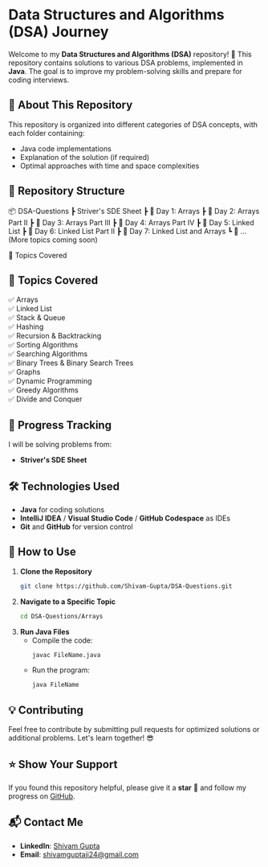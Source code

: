 # Data Structures and Algorithms (DSA) Journey

Welcome to my **Data Structures and Algorithms (DSA)** repository! 🚀 This repository contains solutions to various DSA problems, implemented in **Java**. The goal is to improve my problem-solving skills and prepare for coding interviews.

## 📌 About This Repository
This repository is organized into different categories of DSA concepts, with each folder containing:
- Java code implementations
- Explanation of the solution (if required)
- Optimal approaches with time and space complexities

## 📂 Repository Structure

📦 DSA-Questions
 ┣ Striver's SDE Sheet
  ┣ 📂 Day 1: Arrays
  ┣ 📂 Day 2: Arrays Part II
  ┣ 📂 Day 3: Arrays Part III
  ┣ 📂 Day 4: Arrays Part IV
  ┣ 📂 Day 5: Linked List
  ┣ 📂 Day 6: Linked List Part II
  ┣ 📂 Day 7: Linked List and Arrays
  ┗ 📂 ... (More topics coming soon)

🚀 Topics Covered

## 🚀 Topics Covered
✅ Arrays  
✅ Linked List  
✅ Stack & Queue  
✅ Hashing  
✅ Recursion & Backtracking  
✅ Sorting Algorithms  
✅ Searching Algorithms  
✅ Binary Trees & Binary Search Trees  
✅ Graphs  
✅ Dynamic Programming  
✅ Greedy Algorithms  
✅ Divide and Conquer  

## 🏁 Progress Tracking
I will be solving problems from:
- **Striver's SDE Sheet**

## 🛠️ Technologies Used
- **Java** for coding solutions
- **IntelliJ IDEA** / **Visual Studio Code** / **GitHub Codespace** as IDEs
- **Git** and **GitHub** for version control

## 📖 How to Use
1. **Clone the Repository**
   ```bash
   git clone https://github.com/Shivam-Gupta/DSA-Questions.git
   ```
2. **Navigate to a Specific Topic**
   ```bash
   cd DSA-Questions/Arrays
   ```
3. **Run Java Files**
   - Compile the code:
     ```bash
     javac FileName.java
     ```
   - Run the program:
     ```bash
     java FileName
     ```

## 💡 Contributing
Feel free to contribute by submitting pull requests for optimized solutions or additional problems. Let's learn together! 😎

## ⭐ Show Your Support
If you found this repository helpful, please give it a **star** 🌟 and follow my progress on [GitHub](https://github.com/Shivam-Gupta).

## 📬 Contact Me
- **LinkedIn**: [Shivam Gupta](https://www.linkedin.com/in/shivam-gupta-cse/)  
- **Email**: [shivamguptaji24@gmail.com](mailto:shivamguptaji24@gmail.com)
